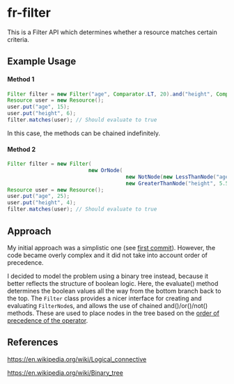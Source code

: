 # fr-filter

This is a Filter API which determines whether a resource matches certain criteria.

## Example Usage

#### Method 1
```java
Filter filter = new Filter("age", Comparator.LT, 20).and("height", Comparator.GT, 5.5);
Resource user = new Resource();
user.put("age", 15);
user.put("height", 6);
filter.matches(user); // Should evaluate to true
```
In this case, the methods can be chained indefinitely.

#### Method 2
```java
Filter filter = new Filter(
                          new OrNode(
                                      new NotNode(new LessThanNode("age", 20)), 
                                      new GreaterThanNode("height", 5.5)));
Resource user = new Resource();
user.put("age", 25);
user.put("height", 4);
filter.matches(user); // Should evaluate to true
```

## Approach

My initial approach was a simplistic one (see [first commit](https://github.com/bekmeh/fr-filter/commit/4f5d4e32b7c359a5d6133ffebdb2c45fd1c54478)). However, the code became overly complex and it did not take into account order of precedence. 

I decided to model the problem using a binary tree instead, because it better reflects the structure of boolean logic. Here, the evaluate() method determines the boolean values all the way from the bottom branch back to the top. 
The `Filter` class provides a nicer interface for creating and evaluating `FilterNode`s, and allows the use of chained and()/or()/not() methods. 
These are used to place nodes in the tree based on the [order of precedence of the operator](https://en.wikipedia.org/wiki/Logical_connective#Order_of_precedence).

## References

https://en.wikipedia.org/wiki/Logical_connective

https://en.wikipedia.org/wiki/Binary_tree
